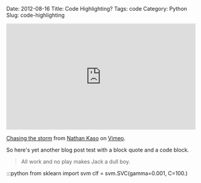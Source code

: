 Date: 2012-08-16
Title: Code Highlighting?
Tags: code
Category: Python
Slug: code-highlighting

<iframe src="http://player.vimeo.com/video/47387431" width="500" height="281" frameborder="0" webkitAllowFullScreen mozallowfullscreen allowFullScreen></iframe> <p><a href="http://vimeo.com/47387431">Chasing the storm</a> from <a href="http://vimeo.com/nathankaso">Nathan Kaso</a> on <a href="http://vimeo.com">Vimeo</a>.</p>

So here's yet another blog post test with a block quote and a code block.

> All work and no play makes Jack a dull boy.

:::python
from sklearn import svm
clf = svm.SVC(gamma=0.001, C=100.)




